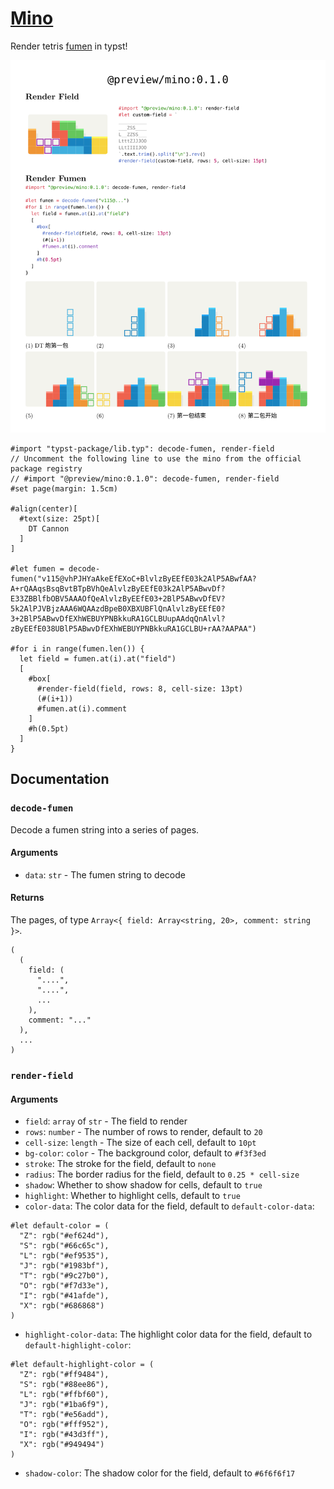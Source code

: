 # [Mino](https://github.com/Enter-tainer/mino)

Render tetris [fumen](https://harddrop.com/fumen/) in typst!

![](mino.svg)


````typ
#import "typst-package/lib.typ": decode-fumen, render-field
// Uncomment the following line to use the mino from the official package registry
// #import "@preview/mino:0.1.0": decode-fumen, render-field
#set page(margin: 1.5cm)

#align(center)[
  #text(size: 25pt)[
    DT Cannon
  ]
]

#let fumen = decode-fumen("v115@vhPJHYaAkeEfEXoC+BlvlzByEEfE03k2AlP5ABwfAA?A+rQAAqsBsqBvtBTpBVhQeAlvlzByEEfE03k2AlP5ABwvDf?E33ZBBlfbOBV5AAAOfQeAlvlzByEEfE03+2BlP5ABwvDfEV?5k2AlPJVBjzAAA6WQAAzdBpeB0XBXUBFlQnAlvlzByEEfE0?3+2BlP5ABwvDfEXhWEBUYPNBkkuRA1GCLBUupAAdqQnAlvl?zByEEfE038UBlP5ABwvDfEXhWEBUYPNBkkuRA1GCLBU+rAA?AAPAA")

#for i in range(fumen.len()) {
  let field = fumen.at(i).at("field")
  [
    #box[
      #render-field(field, rows: 8, cell-size: 13pt) 
      (#(i+1))
      #fumen.at(i).comment
    ]
    #h(0.5pt)
  ]
}

````

## Documentation

### `decode-fumen`

Decode a fumen string into a series of pages.

#### Arguments

* `data`: `str` - The fumen string to decode

#### Returns

The pages, of type `Array<{ field: Array<string, 20>, comment: string }>`.

```
(
  (
    field: (
      "....",
      "....",
      ...
    ),
    comment: "..."
  ),
  ...
)
```

### `render-field`

#### Arguments

* `field`: `array` of `str` - The field to render
* `rows`: `number` - The number of rows to render, default to `20`
* `cell-size`: `length` - The size of each cell, default to `10pt`
* `bg-color`: `color` - The background color, default to `#f3f3ed`
* `stroke`: The stroke for the field, default to `none`
* `radius`: The border radius for the field, default to `0.25 * cell-size`
* `shadow`: Whether to show shadow for cells, default to `true`
* `highlight`: Whether to highlight cells, default to `true`
* `color-data`: The color data for the field, default to `default-color-data`: 
```typst
#let default-color = (
  "Z": rgb("#ef624d"),
  "S": rgb("#66c65c"),
  "L": rgb("#ef9535"),
  "J": rgb("#1983bf"),
  "T": rgb("#9c27b0"),
  "O": rgb("#f7d33e"),
  "I": rgb("#41afde"),
  "X": rgb("#686868")
)
```
* `highlight-color-data`: The highlight color data for the field, default to `default-highlight-color`: 
```typst
#let default-highlight-color = (
  "Z": rgb("#ff9484"),
  "S": rgb("#88ee86"),
  "L": rgb("#ffbf60"),
  "J": rgb("#1ba6f9"),
  "T": rgb("#e56add"),
  "O": rgb("#fff952"),
  "I": rgb("#43d3ff"),
  "X": rgb("#949494")
)
```
* `shadow-color`: The shadow color for the field, default to `#6f6f6f17`
